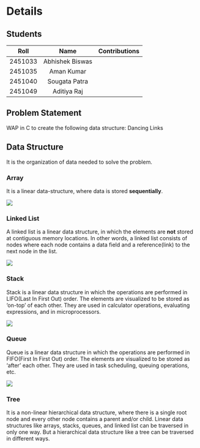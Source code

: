 # Details

## Students

|      Roll     |        Name        |                Contributions                |
| :-----------: | :----------------: | :-----------------------------------------: |
|    2451033    |   Abhishek Biswas  | 
|    2451035    |      Aman Kumar    | 
|    2451040    |    Sougata Patra   |    
|    2451049    |    Aditiya Raj     |       

## Problem Statement

WAP in C to create the following data structure: Dancing Links

## Data Structure

It is the organization of data needed to solve the problem.

### Array

It is a linear data-structure, where data is stored **sequentially**.

![](assets/array.svg)

### Linked List

A linked list is a linear data structure, in which the elements are **not** stored at contiguous memory locations. In other words, a linked list consists of nodes where each node contains a data field and a reference(link) to the next node in the list.

![](assets/linked_list.svg)

### Stack

Stack is a linear data structure in which the operations are performed in LIFO(Last In First Out) order. The elements are visualized to be stored as ‘on-top’ of each other. They are used in calculator operations, evaluating expressions, and in microprocessors.

![](assets/stack.svg)

### Queue

Queue is a linear data structure in which the operations are performed in FIFO(First In First Out) order. The elements are visualized to be stored as ‘after’ each other. They are used in task scheduling, queuing operations, etc.

![](assets/queue.svg)

### Tree

It is a non-linear hierarchical data structure, where there is a single root node and every other node contains a parent and/or child. Linear data structures like arrays, stacks, queues, and linked list can be traversed in only one way. But a hierarchical data structure like a tree can be traversed in different ways.



